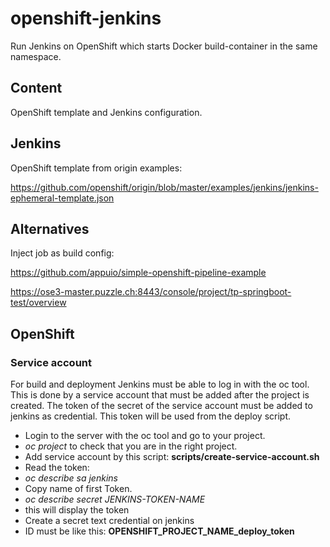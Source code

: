 openshift-jenkins
=================

Run Jenkins on OpenShift which starts Docker build-container in the same namespace.

Content
-------
OpenShift template and Jenkins configuration.

Jenkins
-------

OpenShift template from origin examples:

https://github.com/openshift/origin/blob/master/examples/jenkins/jenkins-ephemeral-template.json


Alternatives
------------

Inject job as build config:

https://github.com/appuio/simple-openshift-pipeline-example

https://ose3-master.puzzle.ch:8443/console/project/tp-springboot-test/overview

OpenShift
---------

### Service account
For build and deployment Jenkins must be able to log in with the oc tool.<br/>
This is done by a service account that must be added after the project is created.
The token of the secret of the service account must be added to jenkins as credential.
This token will be used from the deploy script.

* Login to the server with the oc tool and go to your project.
* *oc project* to check that you are in the right project.
* Add service account by this script: **scripts/create-service-account.sh**
* Read the token:
 * *oc describe sa jenkins*
 * Copy name of first Token.
 * *oc describe secret JENKINS-TOKEN-NAME*
 * this will display the token
* Create a secret text credential on jenkins
 * ID must be like this: **OPENSHIFT_PROJECT_NAME_deploy_token**
